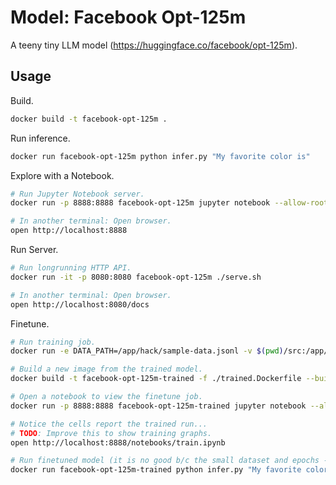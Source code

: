 # Model: Facebook Opt-125m

A teeny tiny LLM model (https://huggingface.co/facebook/opt-125m).

## Usage

Build.

```sh
docker build -t facebook-opt-125m .
```

Run inference.

```sh
docker run facebook-opt-125m python infer.py "My favorite color is"
```

Explore with a Notebook.

```sh
# Run Jupyter Notebook server.
docker run -p 8888:8888 facebook-opt-125m jupyter notebook --allow-root --ip=0.0.0.0 --NotebookApp.token='' --notebook-dir='/app'

# In another terminal: Open browser.
open http://localhost:8888
```

Run Server.

```sh
# Run longrunning HTTP API.
docker run -it -p 8080:8080 facebook-opt-125m ./serve.sh

# In another terminal: Open browser.
open http://localhost:8080/docs
```

Finetune.

```sh
# Run training job.
docker run -e DATA_PATH=/app/hack/sample-data.jsonl -v $(pwd)/src:/app/src -v $(pwd)/trained:/trained facebook-opt-125m bash train.sh

# Build a new image from the trained model.
docker build -t facebook-opt-125m-trained -f ./trained.Dockerfile --build-arg=SRC_IMG=facebook-opt-125m .

# Open a notebook to view the finetune job.
docker run -p 8888:8888 facebook-opt-125m-trained jupyter notebook --allow-root --ip=0.0.0.0 --NotebookApp.token='' --notebook-dir='/app'

# Notice the cells report the trained run...
# TODO: Improve this to show training graphs.
open http://localhost:8888/notebooks/train.ipynb

# Run finetuned model (it is no good b/c the small dataset and epochs - I think).
docker run facebook-opt-125m-trained python infer.py "My favorite color is"
```
